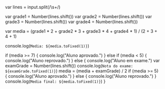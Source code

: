 var lines = input.split(/\s+/)

var grade1 = Number(lines.shift())
var grade2 = Number(lines.shift())
var grade3 = Number(lines.shift())
var grade4 = Number(lines.shift())

var media = (grade1 * 2 + grade2 * 3 + grade3 * 4 + grade4 * 1) / (2 + 3 + 4 + 1)

console.log(`Media: ${media.toFixed(1)}`)

if (media >= 7) {
    console.log("Aluno aprovado.")
}
else if (media < 5) {
    console.log("Aluno reprovado.")
}
else {
    console.log("Aluno em exame.")
    var examGrade = Number(lines.shift())
    console.log(`Nota do exame: ${examGrade.toFixed(1)}`)
    media = (media + examGrade) / 2
    if (media >= 5) {
        console.log("Aluno aprovado.")
    }
    else {
        console.log("Aluno reprovado.")
    }
    console.log(`Media final: ${media.toFixed(1)}`)
}
